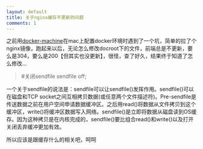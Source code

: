 ```yaml
---
layout: default
title: 关于nginx缓存不更新的问题
comments: 1
---
```


之前用[docker-machine](https://docs.docker.com/machine/)在mac上配置docker环境时遇到了一个坑，简单的拉了个nginx镜像，跑起来以后，无论怎么修改docroot下的文件，前端总是不更新，要么是304，要么是200【但其实也没更新】，很怪，查了好久，结果终于知道了怎么修改...

 > #关闭sendfile
 > sendfile off;

 一个关于sendfile的说法是：sendfile可以让sendfile()发挥作用。sendfile()可以在磁盘和TCP socket之间互相拷贝数据(或任意两个文件描述符)。Pre-sendfile是传送数据之前在用户空间申请数据缓冲区。之后用read()将数据从文件拷贝到这个缓冲区，write()将缓冲区数据写入网络。sendfile()是立即将数据从磁盘读到OS缓存。因为这种拷贝是在内核完成的，sendfile()要比组合read()和write()以及打开关闭丢弃缓冲更加有效。

 所以应该是跟缓存什么的相关吧，呵呵
